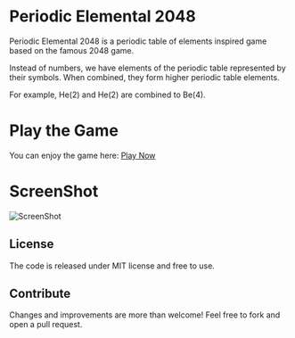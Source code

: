 # Periodic Elemental 2048

Periodic Elemental 2048 is a periodic table of elements inspired game based on the famous 2048 game.

Instead of numbers, we have elements of the periodic table represented by their symbols. When combined, they form higher periodic table elements. 

For example, He(2) and He(2) are combined to Be(4).

# Play the Game
You can enjoy the game here: [Play Now](https://mikeiit.github.io/Periodic2048/)

# ScreenShot
![ScreenShot](https://raw.githubusercontent.com/mikeiit/Periodic2048/master/gameUI.JPG)

## License
The code is released under MIT license and free to use.

## Contribute
Changes and improvements are more than welcome! Feel free to fork and open a pull request.

